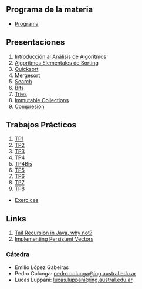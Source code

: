 ## Programa de la materia

* [Programa](resources/Programa.pdf)

## Presentaciones

1. [Introducción al Análisis de Algoritmos](introduction)
2. [Algoritmos Elementales de Sorting](elemental_sorters)
3. [Quicksort](quicksort)
4. [Mergesort](mergesort)
5. [Search](search)
6. [Bits](bits)
7. [Tries](tries)
8. [Immutable Collections](immutables)
9. [Compresión](compresion)

## Trabajos Prácticos

1. [TP1](practice/1)
2. [TP2](practice/2)
3. [TP3](practice/3)
4. [TP4](practice/4)
4. [TP4Bis](practice/4bis)
6. [TP5](practice/5)
7. [TP6](practice/6)
8. [TP7](practice/7)
8. [TP8](practice/8)

* [Exercices](practice/exercices)

## Links

1. [Tail Recursion in Java, why not?](http://www.drdobbs.com/jvm/tail-call-optimization-and-java/240167044)
2. [Implementing Persistent Vectors](http://www.codecommit.com/blog/scala/implementing-persistent-vectors-in-scala)

### Cátedra

* Emilio López Gabeiras
* Pedro Colunga: [pedro.colunga@ing.austral.edu.ar](mailto:pedro.colunga@ing.austral.edu.ar)
* Lucas Luppani: [lucas.luppani@ing.austral.edu.ar](mailto:lucas.luppani@ing.austral.edu.ar)
